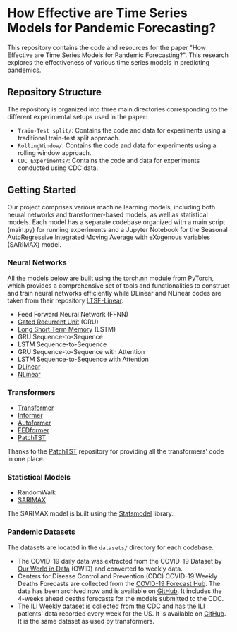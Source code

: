 # How Effective are Time Series Models for Pandemic Forecasting?

This repository contains the code and resources for the paper "How Effective are Time Series Models for Pandemic Forecasting?". This research explores the effectiveness of various time series models in predicting pandemics. 

## Repository Structure
The repository is organized into three main directories corresponding to the different experimental setups used in the paper:
- `Train-Test split/`: Contains the code and data for experiments using a traditional train-test split approach.
- `RollingWindow/`: Contains the code and data for experiments using a rolling window approach.
- `CDC_Experiments/`: Contains the code and data for experiments conducted using CDC data.

## Getting Started
Our project comprises various machine learning models, including both neural networks and transformer-based models, as well as statistical models. Each model has a separate codebase organized with a main script (main.py) for running experiments and a Jupyter Notebook for the Seasonal AutoRegressive Integrated Moving Average with eXogenous variables (SARIMAX) model.

### Neural Networks
All the models below are built using the [torch.nn](https://pytorch.org/docs/stable/nn.html) module from PyTorch, which provides a comprehensive set of tools and functionalities to construct and train neural networks efficiently while DLinear and NLinear codes are taken from their repository [LTSF-Linear](https://github.com/cure-lab/LTSF-Linear).

- Feed Forward Neural Network (FFNN)
- [Gated Recurrent Unit](https://pytorch.org/docs/stable/generated/torch.nn.GRU.html#torch.nn.GRU) (GRU)
- [Long Short Term Memory](https://pytorch.org/docs/stable/generated/torch.nn.LSTM.html#torch.nn.LSTM) (LSTM)
- GRU Sequence-to-Sequence
- LSTM Sequence-to-Sequence
- GRU Sequence-to-Sequence with Attention
- LSTM Sequence-to-Sequence with Attention
- [DLinear](https://arxiv.org/abs/2205.13504)
- [NLinear](https://arxiv.org/abs/2205.13504)
  
### Transformers
- [Transformer](https://arxiv.org/abs/1706.03762)
- [Informer](https://arxiv.org/abs/2012.07436)
- [Autoformer](https://arxiv.org/abs/2106.13008)
- [FEDformer](https://arxiv.org/abs/2201.12740)
- [PatchTST](https://arxiv.org/abs/2211.14730)

Thanks to the [PatchTST](https://github.com/yuqinie98/PatchTST) repository for providing all the transformers' code in one place.
### Statistical Models
- RandomWalk
- [SARIMAX](https://www.statsmodels.org/dev/generated/statsmodels.tsa.statespace.sarimax.SARIMAX.html)

The SARIMAX model is built using the [Statsmodel](https://www.statsmodels.org/stable/index.html) library.

### Pandemic Datasets
The datasets are located in the `datasets/` directory for each codebase.
- The COVID-19 daily data was extracted from the COVID-19 Dataset by [Our World in Data](https://github.com/owid/covid-19-data) (OWID) and converted to weekly data.
- Centers for Disease Control and Prevention (CDC) COVID-19 Weekly Deaths Forecasts are collected from the [COVID-19 Forecast Hub](https://covid19forecasthub.org/). The data has been archived now and is available on [GitHub](https://github.com/scalation/data/blob/master/CDC-COVID-Data/concatenated_CDC_20_21_22_23.csv). It includes the 4-weeks ahead deaths forecasts for the models submitted to the CDC.
- The ILI Weekly dataset is collected from the CDC and has the ILI patients' data recorded every week for the US. It is available on [GitHub](https://github.com/scalation/data/blob/master/Influenza/national_illness.csv). It is the same dataset as used by transformers.
